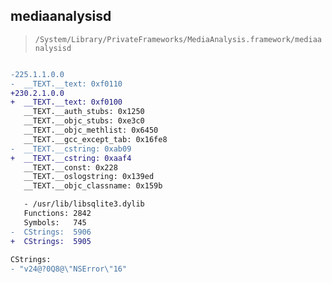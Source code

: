 ## mediaanalysisd

> `/System/Library/PrivateFrameworks/MediaAnalysis.framework/mediaanalysisd`

```diff

-225.1.1.0.0
-  __TEXT.__text: 0xf0110
+230.2.1.0.0
+  __TEXT.__text: 0xf0100
   __TEXT.__auth_stubs: 0x1250
   __TEXT.__objc_stubs: 0xe3c0
   __TEXT.__objc_methlist: 0x6450
   __TEXT.__gcc_except_tab: 0x16fe8
-  __TEXT.__cstring: 0xab09
+  __TEXT.__cstring: 0xaaf4
   __TEXT.__const: 0x228
   __TEXT.__oslogstring: 0x139ed
   __TEXT.__objc_classname: 0x159b

   - /usr/lib/libsqlite3.dylib
   Functions: 2842
   Symbols:   745
-  CStrings:  5906
+  CStrings:  5905
 
CStrings:
- "v24@?0Q8@\"NSError\"16"

```
